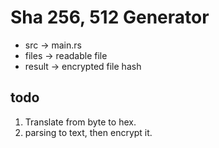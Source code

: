 # Sha 256, 512 Generator

- src
    -> main.rs
- files
    -> readable file
- result
    -> encrypted file hash 


## todo
1. Translate from byte to hex.
2. parsing to text, then encrypt it.
